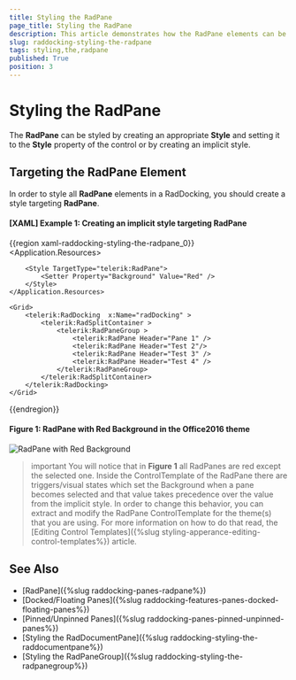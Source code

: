 ```yaml
---
title: Styling the RadPane
page_title: Styling the RadPane
description: This article demonstrates how the RadPane elements can be styled.
slug: raddocking-styling-the-radpane
tags: styling,the,radpane
published: True
position: 3
---
```


# Styling the RadPane

The __RadPane__ can be styled by creating an appropriate __Style__ and setting it to the __Style__ property of the control or by creating an implicit style.

## Targeting the RadPane Element

In order to style all __RadPane__ elements in a RadDocking, you should create a style targeting __RadPane__.

#### __[XAML] Example 1: Creating an implicit style targeting RadPane__

{{region xaml-raddocking-styling-the-radpane_0}}
	<Application.Resources>
		<!-- If you are using the NoXaml binaries, you will have to base the style on the default one for the theme like so: 
		<Style TargetType="telerik:RadPane" BasedOn="{StaticResource RadPaneStyle}">-->

		<Style TargetType="telerik:RadPane">
			<Setter Property="Background" Value="Red" />
		</Style>
	</Application.Resources>

	<Grid>
        <telerik:RadDocking  x:Name="radDocking" >
            <telerik:RadSplitContainer >
                <telerik:RadPaneGroup >
                    <telerik:RadPane Header="Pane 1" />
                    <telerik:RadPane Header="Test 2"/>
                    <telerik:RadPane Header="Test 3" />
                    <telerik:RadPane Header="Test 4" />
                </telerik:RadPaneGroup>
            </telerik:RadSplitContainer>
        </telerik:RadDocking>
    </Grid>
{{endregion}}

#### __Figure 1: RadPane with Red Background in the Office2016 theme__
![RadPane with Red Background](images/RadDocking_RadPane_Styling.png)

>important You will notice that in __Figure 1__ all RadPanes are red except the selected one. Inside the ControlTemplate of the RadPane there are triggers/visual states which set the Background when a pane becomes selected and that value takes precedence over the value from the implicit style. In order to change this behavior, you can extract and modify the RadPane ControlTemplate for the theme(s) that you are using. For more information on how to do that read, the [Editing Control Templates]({%slug styling-apperance-editing-control-templates%}) article.

## See Also  
 * [RadPane]({%slug raddocking-panes-radpane%})
 * [Docked/Floating Panes]({%slug raddocking-features-panes-docked-floating-panes%})
 * [Pinned/Unpinned Panes]({%slug raddocking-panes-pinned-unpinned-panes%})
 * [Styling the RadDocumentPane]({%slug raddocking-styling-the-raddocumentpane%})
 * [Styling the RadPaneGroup]({%slug raddocking-styling-the-radpanegroup%})
